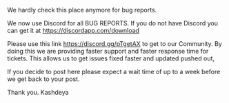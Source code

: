 We hardly check this place anymore for bug reports.

We now use Discord for all BUG REPORTS.
If you do not have Discord you can get it at https://discordapp.com/download

Please use this link https://discord.gg/pTgetAX to get to our Community. By doing this we are providing faster support and faster response time for tickets. This allows us to get issues fixed faster and updated pushed out,

If you decide to post here please expect a wait time of up to a week before we get back to your post.

Thank you.
Kashdeya
